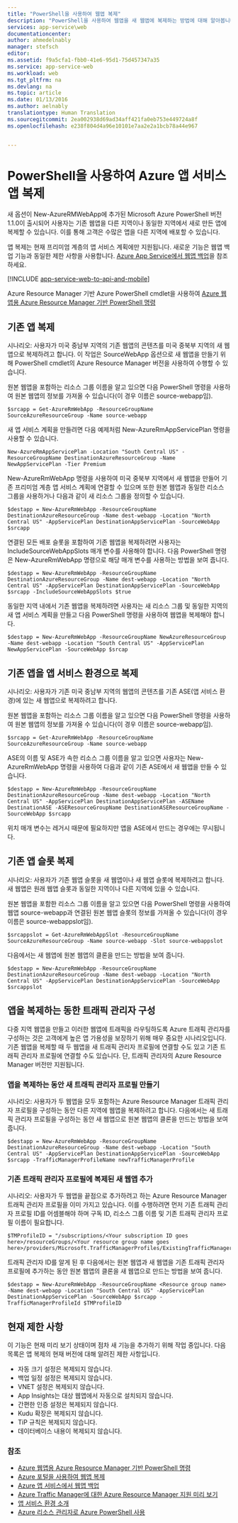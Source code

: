 ```yaml
---
title: "PowerShell을 사용하여 웹앱 복제"
description: "PowerShell을 사용하여 웹앱을 새 웹앱에 복제하는 방법에 대해 알아봅니다."
services: app-service\web
documentationcenter: 
author: ahmedelnably
manager: stefsch
editor: 
ms.assetid: f9a5cfa1-fbb0-41e6-95d1-75d457347a35
ms.service: app-service-web
ms.workload: web
ms.tgt_pltfrm: na
ms.devlang: na
ms.topic: article
ms.date: 01/13/2016
ms.author: aelnably
translationtype: Human Translation
ms.sourcegitcommit: 2ea002938d69ad34aff421fa0eb753e449724a8f
ms.openlocfilehash: e238f804d4a96e10101e7aa2e2a1bcb78a44e967


---
```

# <a name="azure-app-service-app-cloning-using-powershell"></a>PowerShell을 사용하여 Azure 앱 서비스 앱 복제
새 옵션이 New-AzureRMWebApp에 추가된 Microsoft Azure PowerShell 버전 1.1.0이 출시되어 사용자는 기존 웹앱을 다른 지역이나 동일한 지역에서 새로 만든 앱에 복제할 수 있습니다. 이를 통해 고객은 수많은 앱을 다른 지역에 배포할 수 있습니다.

앱 복제는 현재 프리미엄 계층의 앱 서비스 계획에만 지원됩니다. 새로운 기능은 웹앱 백업 기능과 동일한 제한 사항을 사용합니다. [Azure App Service에서 웹앱 백업](web-sites-backup.md)을 참조하세요.

[!INCLUDE [app-service-web-to-api-and-mobile](../../includes/app-service-web-to-api-and-mobile.md)]

Azure Resource Manager 기반 Azure PowerShell cmdlet을 사용하여 [Azure 웹앱용 Azure Resource Manager 기반 PowerShell 명령](app-service-web-app-azure-resource-manager-powershell.md)

## <a name="cloning-an-existing-app"></a>기존 앱 복제
시나리오: 사용자가 미국 중남부 지역의 기존 웹앱의 콘텐츠를 미국 중북부 지역의 새 웹앱으로 복제하려고 합니다. 이 작업은 SourceWebApp 옵션으로 새 웹앱을 만들기 위해 PowerShell cmdlet의 Azure Resource Manager 버전을 사용하여 수행할 수 있습니다.

원본 웹앱을 포함하는 리소스 그룹 이름을 알고 있으면 다음 PowerShell 명령을 사용하여 원본 웹앱의 정보를 가져올 수 있습니다(이 경우 이름은 source-webapp임).

    $srcapp = Get-AzureRmWebApp -ResourceGroupName SourceAzureResourceGroup -Name source-webapp

새 앱 서비스 계획을 만들려면 다음 예제처럼 New-AzureRmAppServicePlan 명령을 사용할 수 있습니다.

    New-AzureRmAppServicePlan -Location "South Central US" -ResourceGroupName DestinationAzureResourceGroup -Name NewAppServicePlan -Tier Premium

New-AzureRmWebApp 명령을 사용하여 미국 중북부 지역에서 새 웹앱을 만들어 기존 프리미엄 계층 앱 서비스 계획에 연결할 수 있으며 또한 원본 웹앱과 동일한 리소스 그룹을 사용하거나 다음과 같이 새 리소스 그룹을 정의할 수 있습니다. 

    $destapp = New-AzureRmWebApp -ResourceGroupName DestinationAzureResourceGroup -Name dest-webapp -Location "North Central US" -AppServicePlan DestinationAppServicePlan -SourceWebApp $srcapp

연결된 모든 배포 슬롯을 포함하여 기존 웹앱을 복제하려면 사용자는 IncludeSourceWebAppSlots 매개 변수를 사용해야 합니다. 다음 PowerShell 명령은 New-AzureRmWebApp 명령으로 해당 매개 변수를 사용하는 방법을 보여 줍니다.

    $destapp = New-AzureRmWebApp -ResourceGroupName DestinationAzureResourceGroup -Name dest-webapp -Location "North Central US" -AppServicePlan DestinationAppServicePlan -SourceWebApp $srcapp -IncludeSourceWebAppSlots $true

동일한 지역 내에서 기존 웹앱을 복제하려면 사용자는 새 리소스 그룹 및 동일한 지역의 새 앱 서비스 계획을 만들고 다음 PowerShell 명령을 사용하여 웹앱을 복제해야 합니다.

    $destapp = New-AzureRmWebApp -ResourceGroupName NewAzureResourceGroup -Name dest-webapp -Location "South Central US" -AppServicePlan NewAppServicePlan -SourceWebApp $srcap

## <a name="cloning-an-existing-app-to-an-app-service-environment"></a>기존 앱을 앱 서비스 환경으로 복제
시나리오: 사용자가 기존 미국 중남부 지역의 웹앱의 콘텐츠를 기존 ASE(앱 서비스 환경)에 있는 새 웹앱으로 복제하려고 합니다.

원본 웹앱을 포함하는 리소스 그룹 이름을 알고 있으면 다음 PowerShell 명령을 사용하여 원본 웹앱의 정보를 가져올 수 있습니다(이 경우 이름은 source-webapp임).

    $srcapp = Get-AzureRmWebApp -ResourceGroupName SourceAzureResourceGroup -Name source-webapp

ASE의 이름 및 ASE가 속한 리소스 그룹 이름을 알고 있으면 사용자는 New-AzureRmWebApp 명령을 사용하여 다음과 같이 기존 ASE에서 새 웹앱을 만들 수 있습니다.

    $destapp = New-AzureRmWebApp -ResourceGroupName DestinationAzureResourceGroup -Name dest-webapp -Location "North Central US" -AppServicePlan DestinationAppServicePlan -ASEName DestinationASE -ASEResourceGroupName DestinationASEResourceGroupName -SourceWebApp $srcapp

위치 매개 변수는 레거시 때문에 필요하지만 앱을 ASE에서 만드는 경우에는 무시됩니다. 

## <a name="cloning-an-existing-app-slot"></a>기존 앱 슬롯 복제
시나리오: 사용자가 기존 웹앱 슬롯을 새 웹앱이나 새 웹앱 슬롯에 복제하려고 합니다. 새 웹앱은 원래 웹앱 슬롯과 동일한 지역이나 다른 지역에 있을 수 있습니다.

원본 웹앱을 포함한 리소스 그룹 이름을 알고 있으면 다음 PowerShell 명령을 사용하여 웹앱 source-webapp과 연결된 원본 웹앱 슬롯의 정보를 가져올 수 있습니다(이 경우 이름은 source-webappslot임).

    $srcappslot = Get-AzureRmWebAppSlot -ResourceGroupName SourceAzureResourceGroup -Name source-webapp -Slot source-webappslot

다음에서는 새 웹앱에 원본 웹앱의 클론을 만드는 방법을 보여 줍니다.

    $destapp = New-AzureRmWebApp -ResourceGroupName DestinationAzureResourceGroup -Name dest-webapp -Location "North Central US" -AppServicePlan DestinationAppServicePlan -SourceWebApp $srcappslot

## <a name="configuring-traffic-manager-while-cloning-a-app"></a>앱을 복제하는 동한 트래픽 관리자 구성
다중 지역 웹앱을 만들고 이러한 웹앱에 트래픽을 라우팅하도록 Azure 트래픽 관리자를 구성하는 것은 고객에게 높은 앱 가용성을 보장하기 위해 매우 중요한 시나리오입니다. 기존 웹앱을 복제할 때 두 웹앱을 새 트래픽 관리자 프로필에 연결할 수도 있고 기존 트래픽 관리자 프로필에 연결할 수도 있습니다. 단, 트래픽 관리자의 Azure Resource Manager 버전만 지원됩니다.

### <a name="creating-a-new-traffic-manager-profile-while-cloning-a-app"></a>앱을 복제하는 동안 새 트래픽 관리자 프로필 만들기
시나리오: 사용자가 두 웹앱을 모두 포함하는 Azure Resource Manager 트래픽 관리자 프로필을 구성하는 동안 다른 지역에 웹앱을 복제하려고 합니다. 다음에서는 새 트래픽 관리자 프로필을 구성하는 동안 새 웹앱으로 원본 웹앱의 클론을 만드는 방법을 보여 줍니다.

    $destapp = New-AzureRmWebApp -ResourceGroupName DestinationAzureResourceGroup -Name dest-webapp -Location "South Central US" -AppServicePlan DestinationAppServicePlan -SourceWebApp $srcapp -TrafficManagerProfileName newTrafficManagerProfile

### <a name="adding-new-cloned-web-app-to-an-existing-traffic-manager-profile"></a>기존 트래픽 관리자 프로필에 복제된 새 웹앱 추가
시나리오: 사용자가 두 웹앱을 끝점으로 추가하려고 하는 Azure Resource Manager 트래픽 관리자 프로필을 이미 가지고 있습니다. 이를 수행하려면 먼저 기존 트래픽 관리자 프로필 ID를 어셈블해야 하며 구독 ID, 리소스 그룹 이름 및 기존 트래픽 관리자 프로필 이름이 필요합니다.

    $TMProfileID = "/subscriptions/<Your subscription ID goes here>/resourceGroups/<Your resource group name goes here>/providers/Microsoft.TrafficManagerProfiles/ExistingTrafficManagerProfileName"

트래픽 관리자 ID를 알게 된 후 다음에서는 원본 웹앱과 새 웹앱을 기존 트래픽 관리자 프로필에 추가하는 동안 원본 웹앱의 클론을 새 웹앱으로 만드는 방법을 보여 줍니다.

    $destapp = New-AzureRmWebApp -ResourceGroupName <Resource group name> -Name dest-webapp -Location "South Central US" -AppServicePlan DestinationAppServicePlan -SourceWebApp $srcapp -TrafficManagerProfileId $TMProfileID

## <a name="current-restrictions"></a>현재 제한 사항
이 기능은 현재 미리 보기 상태이며 점차 새 기능을 추가하기 위해 작업 중입니다. 다음 목록은 앱 복제의 현재 버전에 대해 알려진 제한 사항입니다.

* 자동 크기 설정은 복제되지 않습니다.
* 백업 일정 설정은 복제되지 않습니다.
* VNET 설정은 복제되지 않습니다.
* App Insights는 대상 웹앱에서 자동으로 설치되지 않습니다.
* 간편한 인증 설정은 복제되지 않습니다.
* Kudu 확장은 복제되지 않습니다.
* TiP 규칙은 복제되지 않습니다.
* 데이터베이스 내용이 복제되지 않습니다.

### <a name="references"></a>참조
* [Azure 웹앱용 Azure Resource Manager 기반 PowerShell 명령](app-service-web-app-azure-resource-manager-powershell.md)
* [Azure 포털을 사용하여 웹앱 복제](app-service-web-app-cloning-portal.md)
* [Azure 앱 서비스에서 웹앱 백업](web-sites-backup.md)
* [Azure Traffic Manager에 대한 Azure Resource Manager 지원 미리 보기](../traffic-manager/traffic-manager-powershell-arm.md)
* [앱 서비스 환경 소개](app-service-app-service-environment-intro.md)
* [Azure 리소스 관리자로 Azure PowerShell 사용](../powershell-azure-resource-manager.md)




<!--HONumber=Nov16_HO3-->


